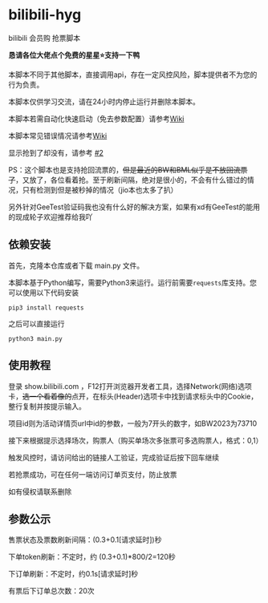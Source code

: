 # bilibili-hyg
bilibili 会员购 抢票脚本

**恳请各位大佬点个免费的星星⭐️支持一下鸭**

本脚本不同于其他脚本，直接调用api，存在一定风控风险，脚本提供者不为您的行为负责。

本脚本仅供学习交流，请在24小时内停止运行并删除本脚本。

本脚本若需自动化快速启动（免去参数配置）请参考[Wiki](https://github.com/ZianTT/bilibili-hyg/wiki/关于快速启动（自动化启动）配置的说明)

本脚本常见错误情况请参考[Wiki](https://github.com/ZianTT/bilibili-hyg/wiki/%E5%85%B3%E4%BA%8E%E9%83%A8%E5%88%86%E9%94%99%E8%AF%AF%E6%83%85%E5%86%B5%E7%9A%84%E8%A7%A3%E9%87%8A)

显示抢到了却没有，请参考 [#2](https://github.com/ZianTT/bilibili-hyg/issues/2)

PS：这个脚本也是支持抢回流票的，~~但是最近的BW和BML似乎是不放回流票了~~，又放了，各位看着抢。至于刷新间隔，绝对是很小的，不会有什么错过的情况，只有检测到但是被秒掉的情况（jio本也太多了扒）

另外针对GeeTest验证码我也没有什么好的解决方案，如果有xd有GeeTest的能用的现成轮子欢迎推荐给我吖

## 依赖安装

首先，克隆本仓库或者下载 main.py 文件。

本脚本基于Python编写，需要Python3来运行。运行前需要`requests`库支持。您可以使用以下代码安装

```shell
pip3 install requests
```

之后可以直接运行

```shell
python3 main.py
```

## 使用教程

登录 show.bilibili.com ，F12打开浏览器开发者工具，选择Network(网络)选项卡，~~选一个看着像的~~点开，在标头(Header)选项卡中找到请求标头中的Cookie，整行复制并按提示输入。

项目id则为活动详情页url中id的参数，一般为7开头的数字，如BW2023为73710

接下来根据提示选择场次，购票人（购买单场次多张票可多选购票人，格式：0,1）

触发风控时，请访问给出的链接人工验证，完成验证后按下回车继续

若抢票成功，可在任何一端访问订单页支付，防止放票

如有侵权请联系删除

## 参数公示

售票状态及票数刷新间隔：(0.3+0.1[请求延时])秒

下单token刷新：不定时，约 (0.3+0.1)*800/2=120秒

下订单刷新：不定时，约0.1s[请求延时]秒

有票后下订单总次数：20次
